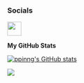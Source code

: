 
### Socials

<p align="left"> <a href="https://www.github.com/ppinng" target="_blank" rel="noreferrer"><img src="https://raw.githubusercontent.com/danielcranney/readme-generator/main/public/icons/socials/github.svg" width="32" height="32" /></a></p>

<b>My GitHub Stats</b>

<a href="http://www.github.com/ppinng"><img src="https://github-readme-stats.vercel.app/api?username=ppinng&show_icons=true&hide=&count_private=true&title_color=0891b2&text_color=ffffff&icon_color=0891b2&bg_color=ffffff&hide_border=true&show_icons=true" alt="ppinng's GitHub stats" /></a>

<a href="http://www.github.com/ppinng"><img src="https://github-readme-streak-stats.herokuapp.com/?user=ppinng&stroke=ffffff&background=#F69A5F&ring=0891b2&fire=0891b2&currStreakNum=ffffff&currStreakLabel=0891b2&sideNums=ffffff&sideLabels=ffffff&dates=ffffff&hide_border=true" /></a>

